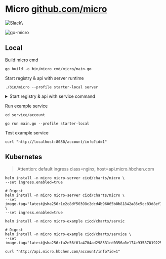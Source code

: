 # Micro [github.com/micro](http://github.com/micro)
[![Slack](https://img.shields.io/badge/slack-join-D60051.svg)](https://hbchen.slack.com/messages/CE68CJ60Z)\

![go-micro](/doc/img/micro.jpg "go-micro")

## Local

Build micro cmd
```shell script
go build -o bin/micro cmd/micro/main.go
```

Start registry & api with server runtime
```shell script
./bin/micro --profile starter-local server
```

<details>
  <summary> Start registry & api with service command </summary>
Run registry service
```shell script
./bin/micro --profile starter-local service registry
```

Run API service
```shell script
./bin/micro --profile starter-local service api
```
</details>

Run example service 
```shell script
cd service/account

go run main.go --profile starter-local
```

Test example service 
```shell script
curl "http://localhost:8080/account/info?id=1"
```

## Kubernetes

> Attention: default ingress class=nginx, host=api.micro.hbchen.com

```shell
helm install -n micro micro-server cicd/charts/micro \
--set ingress.enabled=true

# Digest
helm install -n micro micro-server cicd/charts/micro \
--set image.tag="latest@sha256:1e2c8df50398c2dcd4b96065b8b81842a86c5cc83d8ef1ae96ac7b5d8432add3" \
--set ingress.enabled=true
```

```shell
helm install -n micro micro-example cicd/charts/servic

# Digest
helm install -n micro micro-example cicd/charts/service \
--set image.tag="latest@sha256:fa2e56f01a4704ad298331cd0356a0e174e9358701922552934bbd4987c9fb80"
```

```shell
curl "http://api.micro.hbchen.com/account/info?id=1"
```
